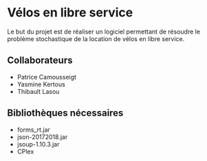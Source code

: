 # Vélos en libre service

Le but du projet est de réaliser un logiciel permettant de résoudre le problème stochastique de la location de vélos en libre service.

## Collaborateurs
 
+ Patrice Camousseigt
+ Yasmine Kertous
+ Thibault Lasou
 
## Bibliothèques nécessaires
+ forms_rt.jar
+ json-20172018.jar
+ jsoup-1.10.3.jar
+ CPlex
